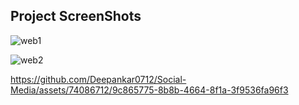 Project ScreenShots
----

![web1](https://github.com/Deepankar0712/Social-Media/assets/74086712/2ce88ba9-f401-4173-9670-1a5b6b80e762)



![web2](https://github.com/Deepankar0712/Social-Media/assets/74086712/e5d4840b-0160-4a2b-9b02-491f14e0031f)




https://github.com/Deepankar0712/Social-Media/assets/74086712/9c865775-8b8b-4664-8f1a-3f9536fa96f3

